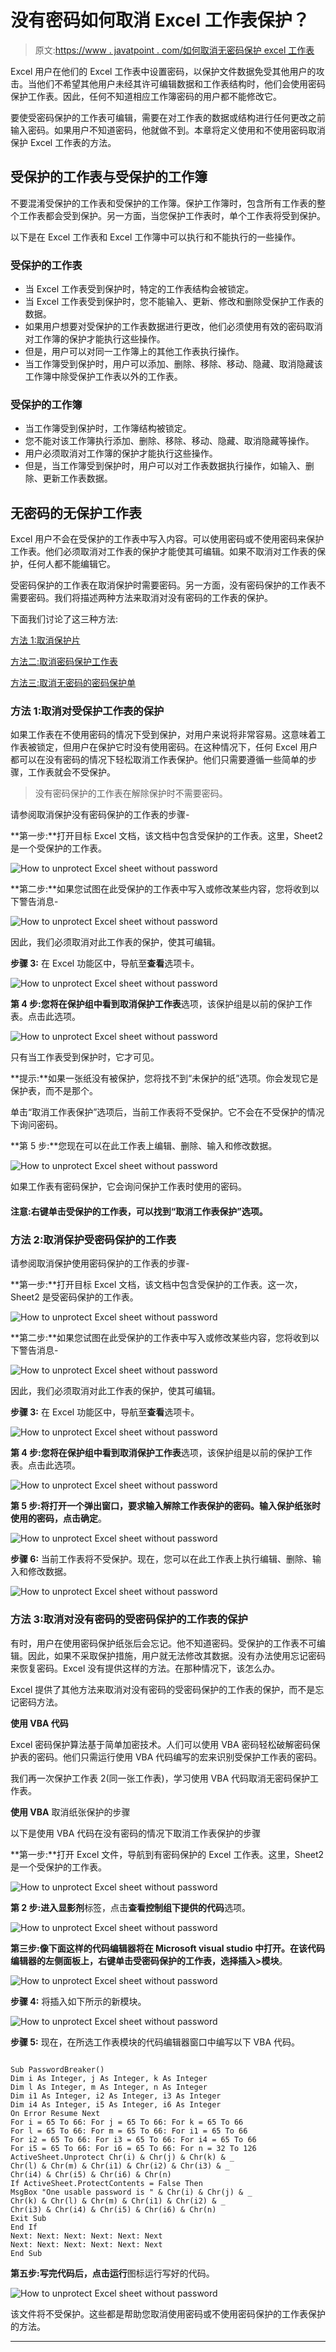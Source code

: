 # 没有密码如何取消 Excel 工作表保护？

> 原文:[https://www . javatpoint . com/如何取消无密码保护 excel 工作表](https://www.javatpoint.com/how-to-unprotect-excel-sheet-without-password)

Excel 用户在他们的 Excel 工作表中设置密码，以保护文件数据免受其他用户的攻击。当他们不希望其他用户未经其许可编辑数据和工作表结构时，他们会使用密码保护工作表。因此，任何不知道相应工作簿密码的用户都不能修改它。

要使受密码保护的工作表可编辑，需要在对工作表的数据或结构进行任何更改之前输入密码。如果用户不知道密码，他就做不到。本章将定义使用和不使用密码取消保护 Excel 工作表的方法。

## 受保护的工作表与受保护的工作簿

不要混淆受保护的工作表和受保护的工作簿。保护工作簿时，包含所有工作表的整个工作表都会受到保护。另一方面，当您保护工作表时，单个工作表将受到保护。

以下是在 Excel 工作表和 Excel 工作簿中可以执行和不能执行的一些操作。

### 受保护的工作表

*   当 Excel 工作表受到保护时，特定的工作表结构会被锁定。
*   当 Excel 工作表受到保护时，您不能输入、更新、修改和删除受保护工作表的数据。
*   如果用户想要对受保护的工作表数据进行更改，他们必须使用有效的密码取消对工作簿的保护才能执行这些操作。
*   但是，用户可以对同一工作簿上的其他工作表执行操作。
*   当工作簿受到保护时，用户可以添加、删除、移除、移动、隐藏、取消隐藏该工作簿中除受保护工作表以外的工作表。

### 受保护的工作簿

*   当工作簿受到保护时，工作簿结构被锁定。
*   您不能对该工作簿执行添加、删除、移除、移动、隐藏、取消隐藏等操作。
*   用户必须取消对工作簿的保护才能执行这些操作。
*   但是，当工作簿受到保护时，用户可以对工作表数据执行操作，如输入、删除、更新工作表数据。

## 无密码的无保护工作表

Excel 用户不会在受保护的工作表中写入内容。可以使用密码或不使用密码来保护工作表。他们必须取消对工作表的保护才能使其可编辑。如果不取消对工作表的保护，任何人都不能编辑它。

受密码保护的工作表在取消保护时需要密码。另一方面，没有密码保护的工作表不需要密码。我们将描述两种方法来取消对没有密码的工作表的保护。

下面我们讨论了这三种方法:

[方法 1:取消保护片](#Method1)

[方法二:取消密码保护工作表](#Method2)

[方法三:取消无密码的密码保护单](#Method3)

### 方法 1:取消对受保护工作表的保护

如果工作表在不使用密码的情况下受到保护，对用户来说将非常容易。这意味着工作表被锁定，但用户在保护它时没有使用密码。在这种情况下，任何 Excel 用户都可以在没有密码的情况下轻松取消工作表保护。他们只需要遵循一些简单的步骤，工作表就会不受保护。

> 没有密码保护的工作表在解除保护时不需要密码。

请参阅取消保护没有密码保护的工作表的步骤-

**第一步:**打开目标 Excel 文档，该文档中包含受保护的工作表。这里，Sheet2 是一个受保护的工作表。

![How to unprotect Excel sheet without password](img/472935959197505c25813167660cf6e6.png)

**第二步:**如果您试图在此受保护的工作表中写入或修改某些内容，您将收到以下警告消息-

![How to unprotect Excel sheet without password](img/8fc2a15f64737c6b05f8967995d54fe0.png)

因此，我们必须取消对此工作表的保护，使其可编辑。

**步骤 3:** 在 Excel 功能区中，导航至**查看**选项卡。

![How to unprotect Excel sheet without password](img/1b1cbee8df26096dbf34c55e925060f0.png)

**第 4 步:**您将在保护组中看到**取消保护工作表**选项，该保护组是以前的保护工作表。点击此选项。

![How to unprotect Excel sheet without password](img/a5a7af9b35b5d8a00b2a3334c36dfd16.png)

只有当工作表受到保护时，它才可见。

**提示:**如果一张纸没有被保护，您将找不到“未保护的纸”选项。你会发现它是保护表，而不是那个。

单击“取消工作表保护”选项后，当前工作表将不受保护。它不会在不受保护的情况下询问密码。

**第 5 步:**您现在可以在此工作表上编辑、删除、输入和修改数据。

![How to unprotect Excel sheet without password](img/0fee10bc893d42926327700fc6a71d25.png)

如果工作表有密码保护，它会询问保护工作表时使用的密码。

#### 注意:右键单击受保护的工作表，可以找到“取消工作表保护”选项。

### 方法 2:取消保护受密码保护的工作表

请参阅取消保护使用密码保护的工作表的步骤-

**第一步:**打开目标 Excel 文档，该文档中包含受保护的工作表。这一次，Sheet2 是受密码保护的工作表。

![How to unprotect Excel sheet without password](img/fdd6f8f44ba29f145ab91fb185ff9c64.png)

**第二步:**如果您试图在此受保护的工作表中写入或修改某些内容，您将收到以下警告消息-

![How to unprotect Excel sheet without password](img/0bbdd83f7dd21ac526bf5c958ff04250.png)

因此，我们必须取消对此工作表的保护，使其可编辑。

**步骤 3:** 在 Excel 功能区中，导航至**查看**选项卡。

![How to unprotect Excel sheet without password](img/7e8684dd055faf09a91fc5cf1d1ace27.png)

**第 4 步:**您将在保护组中看到**取消保护工作表**选项，该保护组是以前的保护工作表。点击此选项。

![How to unprotect Excel sheet without password](img/52a87d4df37b7c0cfddacca3a197a8cd.png)

**第 5 步:**将打开一个弹出窗口，要求输入解除工作表保护的密码。输入保护纸张时使用的密码，点击**确定**。

![How to unprotect Excel sheet without password](img/ad39cbfffcf9217f94ed6ac04f8e78b1.png)

**步骤 6:** 当前工作表将不受保护。现在，您可以在此工作表上执行编辑、删除、输入和修改数据。

![How to unprotect Excel sheet without password](img/87fdc6ef0944d5921020da7255e6e884.png)

### 方法 3:取消对没有密码的受密码保护的工作表的保护

有时，用户在使用密码保护纸张后会忘记。他不知道密码。受保护的工作表不可编辑。因此，如果不采取保护措施，用户就无法修改其数据。没有办法使用忘记密码来恢复密码。Excel 没有提供这样的方法。在那种情况下，该怎么办。

Excel 提供了其他方法来取消对没有密码的受密码保护的工作表的保护，而不是忘记密码方法。

**使用 VBA 代码**

Excel 密码保护算法基于简单加密技术。人们可以使用 VBA 密码轻松破解密码保护表的密码。他们只需运行使用 VBA 代码编写的宏来识别受保护工作表的密码。

我们再一次保护工作表 2(同一张工作表)，学习使用 VBA 代码取消无密码保护工作表。

**使用 VBA** 取消纸张保护的步骤

以下是使用 VBA 代码在没有密码的情况下取消工作表保护的步骤

**第一步:**打开 Excel 文件，导航到有密码保护的 Excel 工作表。这里，Sheet2 是一个受保护的工作表。

![How to unprotect Excel sheet without password](img/b124446b7560e7098b3ce25a9778aff0.png)

**第 2 步:**进入**显影剂**标签，点击**查看控制组下提供的代码**选项。

![How to unprotect Excel sheet without password](img/83da6b339297e512406704edc08d9429.png)

**第三步:**像下面这样的代码编辑器将在 Microsoft visual studio 中打开。在该代码编辑器的左侧面板上，右键单击受密码保护的工作表，选择**插入>模块**。

![How to unprotect Excel sheet without password](img/0f7c524648620efa7510e02bc50c7274.png)

**步骤 4:** 将插入如下所示的新模块。

![How to unprotect Excel sheet without password](img/6458448e6fba05916b74bbba77345b82.png)

**步骤 5:** 现在，在所选工作表模块的代码编辑器窗口中编写以下 VBA 代码。

```

Sub PasswordBreaker()
Dim i As Integer, j As Integer, k As Integer
Dim l As Integer, m As Integer, n As Integer
Dim i1 As Integer, i2 As Integer, i3 As Integer
Dim i4 As Integer, i5 As Integer, i6 As Integer
On Error Resume Next
For i = 65 To 66: For j = 65 To 66: For k = 65 To 66
For l = 65 To 66: For m = 65 To 66: For i1 = 65 To 66
For i2 = 65 To 66: For i3 = 65 To 66: For i4 = 65 To 66
For i5 = 65 To 66: For i6 = 65 To 66: For n = 32 To 126
ActiveSheet.Unprotect Chr(i) & Chr(j) & Chr(k) & _
Chr(l) & Chr(m) & Chr(i1) & Chr(i2) & Chr(i3) & _
Chr(i4) & Chr(i5) & Chr(i6) & Chr(n)
If ActiveSheet.ProtectContents = False Then
MsgBox "One usable password is " & Chr(i) & Chr(j) & _
Chr(k) & Chr(l) & Chr(m) & Chr(i1) & Chr(i2) & _
Chr(i3) & Chr(i4) & Chr(i5) & Chr(i6) & Chr(n)
Exit Sub
End If
Next: Next: Next: Next: Next: Next
Next: Next: Next: Next: Next: Next
End Sub

```

**第五步:**写完代码后，点击**运行**图标运行写好的代码。

![How to unprotect Excel sheet without password](img/4780c0df957c2c341303118c2565e3c7.png)

该文件将不受保护。这些都是帮助您取消使用密码或不使用密码保护的工作表保护的方法。

* * *